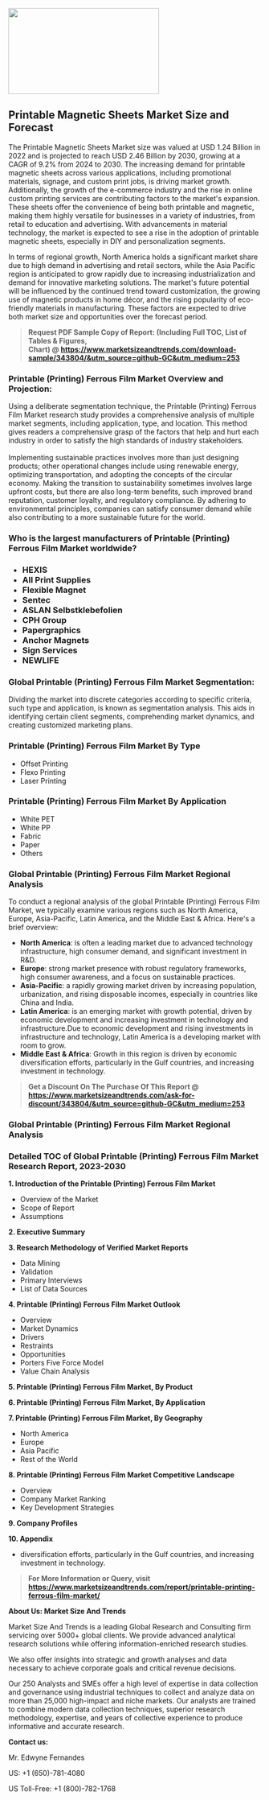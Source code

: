 <p><img class="alignnone size-medium wp-image-20088" src="https://ffe5etoiles.com/wp-content/uploads/2024/12/MST1-300x171.png" alt="" width="300" height="171" /></p><h2>Printable Magnetic Sheets Market Size and Forecast</h2><p>The Printable Magnetic Sheets Market size was valued at USD 1.24 Billion in 2022 and is projected to reach USD 2.46 Billion by 2030, growing at a CAGR of 9.2% from 2024 to 2030. The increasing demand for printable magnetic sheets across various applications, including promotional materials, signage, and custom print jobs, is driving market growth. Additionally, the growth of the e-commerce industry and the rise in online custom printing services are contributing factors to the market's expansion. These sheets offer the convenience of being both printable and magnetic, making them highly versatile for businesses in a variety of industries, from retail to education and advertising. With advancements in material technology, the market is expected to see a rise in the adoption of printable magnetic sheets, especially in DIY and personalization segments.</p><p>In terms of regional growth, North America holds a significant market share due to high demand in advertising and retail sectors, while the Asia Pacific region is anticipated to grow rapidly due to increasing industrialization and demand for innovative marketing solutions. The market's future potential will be influenced by the continued trend toward customization, the growing use of magnetic products in home décor, and the rising popularity of eco-friendly materials in manufacturing. These factors are expected to drive both market size and opportunities over the forecast period.</p></p><blockquote id="" class=""><strong>Request PDF Sample Copy of Report: (Including Full TOC, List of Tables &amp; Figures, Chart)&nbsp;@&nbsp;<strong><a href="https://www.marketsizeandtrends.com/download-sample/343804/&utm_source=github-GC&utm_medium=253" target="_blank">https://www.marketsizeandtrends.com/download-sample/343804/&utm_source=github-GC&utm_medium=253</a></strong></strong></blockquote><h3 id="" class="">Printable (Printing) Ferrous Film Market&nbsp;Overview and Projection:</h3><p id="" class="">Using a deliberate segmentation technique, the Printable (Printing) Ferrous Film Market research study provides a comprehensive analysis of multiple market segments, including application, type, and location. This method gives readers a comprehensive grasp of the factors that help and hurt each industry in order to satisfy the high standards of industry stakeholders. <br /> <br />Implementing sustainable practices involves more than just designing products; other operational changes include using renewable energy, optimizing transportation, and adopting the concepts of the circular economy. Making the transition to sustainability sometimes involves large upfront costs, but there are also long-term benefits, such improved brand reputation, customer loyalty, and regulatory compliance. By adhering to environmental principles, companies can satisfy consumer demand while also contributing to a more sustainable future for the world.</p><h3 id="" class="">Who is the largest manufacturers of&nbsp;Printable (Printing) Ferrous Film Market worldwide?</h3><h3 class=""><p><ul><li>HEXIS </li><li> All Print Supplies </li><li> Flexible Magnet </li><li> Sentec </li><li> ASLAN Selbstklebefolien </li><li> CPH Group </li><li> Papergraphics </li><li> Anchor Magnets </li><li> Sign Services </li><li> NEWLIFE</li></ul></p></h3><h3 id="" class="">Global&nbsp;Printable (Printing) Ferrous Film Market Segmentation:</h3><p id="" class="">Dividing the market into discrete categories according to specific criteria, such type and application, is known as segmentation analysis. This aids in identifying certain client segments, comprehending market dynamics, and creating customized marketing plans.</p><h3 id="" class="">Printable (Printing) Ferrous Film Market&nbsp;By Type</h3><p><p><ul><li>Offset Printing</li><li> Flexo Printing</li><li> Laser Printing</p></li></ul></p></p><h3 id="" class="">Printable (Printing) Ferrous Film Market&nbsp;By Application</h3><p class=""><p><ul><li>White PET</li><li> White PP</li><li> Fabric</li><li> Paper</li><li> Others</li></ul></p></p><h3 id="" class="">Global Printable (Printing) Ferrous Film Market Regional Analysis</h3><p id="" class="">To conduct a regional analysis of the global Printable (Printing) Ferrous Film Market, we typically examine various regions such as North America, Europe, Asia-Pacific, Latin America, and the Middle East &amp; Africa. Here's a brief overview:</p><ul><li><strong>North America</strong>: is often a leading market due to advanced technology infrastructure, high consumer demand, and significant investment in R&amp;D.</li><li><strong>Europe</strong>: strong market presence with robust regulatory frameworks, high consumer awareness, and a focus on sustainable practices.</li><li><strong>Asia-Pacific</strong>: a rapidly growing market driven by increasing population, urbanization, and rising disposable incomes, especially in countries like China and India.</li><li><strong>Latin America</strong>: is an emerging market with growth potential, driven by economic development and increasing investment in technology and infrastructure.Due to economic development and rising investments in infrastructure and technology, Latin America is a developing market with room to grow.</li><li><strong>Middle East &amp; Africa</strong>: Growth in this region is driven by economic diversification efforts, particularly in the Gulf countries, and increasing investment in technology.</li></ul><blockquote id="" class=""><strong>Get a Discount On The Purchase Of This Report @ <strong><a href="https://www.marketsizeandtrends.com/ask-for-discount/343804/&utm_source=github-GC&utm_medium=253" target="_blank">https://www.marketsizeandtrends.com/ask-for-discount/343804/&utm_source=github-GC&utm_medium=253</a></strong></strong></blockquote><h3 id="" class="">Global Printable (Printing) Ferrous Film Market Regional Analysis</h3><h3 id="" class="">Detailed TOC of Global Printable (Printing) Ferrous Film Market Research Report, 2023-2030</h3><p id="" class=""><strong>1. Introduction of the Printable (Printing) Ferrous Film Market</strong></p><ul><li>Overview of the Market</li><li>Scope of Report</li><li>Assumptions</li></ul><p id="" class=""><strong>2. Executive Summary</strong></p><p id="" class=""><strong>3. Research Methodology of Verified Market Reports</strong></p><ul><li>Data Mining</li><li>Validation</li><li>Primary Interviews</li><li>List of Data Sources</li></ul><p id="" class=""><strong>4. Printable (Printing) Ferrous Film Market Outlook</strong></p><ul><li>Overview</li><li>Market Dynamics</li><li>Drivers</li><li>Restraints</li><li>Opportunities</li><li>Porters Five Force Model</li><li>Value Chain Analysis</li></ul><p id="" class=""><strong>5. Printable (Printing) Ferrous Film Market, By Product</strong></p><p id="" class=""><strong>6. Printable (Printing) Ferrous Film Market, By Application</strong></p><p id="" class=""><strong>7. Printable (Printing) Ferrous Film Market, By Geography</strong></p><ul><li>North America</li><li>Europe</li><li>Asia Pacific</li><li>Rest of the World</li></ul><p id="" class=""><strong>8. Printable (Printing) Ferrous Film Market Competitive Landscape</strong></p><ul><li>Overview</li><li>Company Market Ranking</li><li>Key Development Strategies</li></ul><p id="" class=""><strong>9. Company Profiles</strong></p><p id="" class=""><strong>10. Appendix</strong></p><ul><li>diversification efforts, particularly in the Gulf countries, and increasing investment in technology.</li></ul><blockquote id="" class=""><strong>For More Information or Query, visit <strong><strong><a href="https://www.marketsizeandtrends.com/report/printable-printing-ferrous-film-market/" target="_blank">https://www.marketsizeandtrends.com/report/printable-printing-ferrous-film-market/</a></strong></strong></strong></blockquote><p id="" class=""><strong>About Us: Market Size And Trends</strong></p><p id="" class="">Market Size And Trends is a leading Global Research and Consulting firm servicing over 5000+ global clients. We provide advanced analytical research solutions while offering information-enriched research studies.</p><p id="" class="">We also offer insights into strategic and growth analyses and data necessary to achieve corporate goals and critical revenue decisions.</p><p id="" class="">Our 250 Analysts and SMEs offer a high level of expertise in data collection and governance using industrial techniques to collect and analyze data on more than 25,000 high-impact and niche markets. Our analysts are trained to combine modern data collection techniques, superior research methodology, expertise, and years of collective experience to produce informative and accurate research.</p><p id="" class=""><strong>Contact us:</strong></p><p id="" class="">Mr. Edwyne Fernandes</p><p id="" class="">US: +1 (650)-781-4080</p><p id="" class="">US Toll-Free: +1 (800)-782-1768</p>
